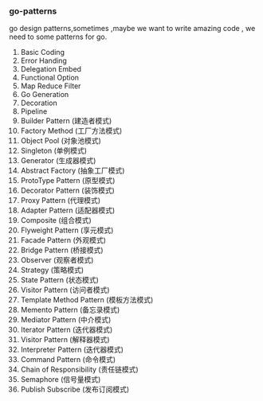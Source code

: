 ### go-patterns

go design patterns,sometimes ,maybe we want to write amazing code , we need to some patterns for go.

1. Basic Coding
2. Error Handing 
3. Delegation Embed
4. Functional Option 
5. Map Reduce Filter 
6. Go Generation
7. Decoration
8. Pipeline
10. Builder Pattern (建造者模式)
11. Factory Method (工厂方法模式)
12. Object Pool (对象池模式)
13. Singleton (单例模式)
14. Generator (生成器模式)
15. Abstract Factory (抽象工厂模式)
16. ProtoType Pattern (原型模式)
17. Decorator Pattern (装饰模式)
18. Proxy Pattern (代理模式)
19. Adapter Pattern (适配器模式)
20. Composite (组合模式)
21. Flyweight Pattern (享元模式)
22. Facade Pattern (外观模式)
23. Bridge Pattern (桥接模式)
24. Observer (观察者模式)
25. Strategy (策略模式)
26. State Pattern (状态模式)
27. Visitor Pattern (访问者模式)
28. Template Method Pattern (模板方法模式)
29. Memento Pattern (备忘录模式)
30. Mediator Pattern (中介模式)
31. Iterator Pattern (迭代器模式)
32. Visitor Pattern (解释器模式)
33. Interpreter Pattern (迭代器模式)
34. Command Pattern (命令模式)
35. Chain of Responsibility (责任链模式)
36. Semaphore (信号量模式)
37. Publish Subscribe (发布订阅模式)



